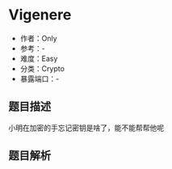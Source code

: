 # Vigenere

- 作者：Only
- 参考：-
- 难度：Easy
- 分类：Crypto
- 暴露端口：-

## 题目描述

小明在加密的手忘记密钥是啥了，能不能帮帮他呢

## 题目解析
